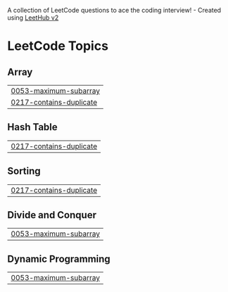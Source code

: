 A collection of LeetCode questions to ace the coding interview! - Created using [LeetHub v2](https://github.com/arunbhardwaj/LeetHub-2.0)
<!---LeetCode Topics Start-->
# LeetCode Topics
## Array
|  |
| ------- |
| [0053-maximum-subarray](https://github.com/jeraldin2003/LeetCode_Py/tree/master/0053-maximum-subarray) |
| [0217-contains-duplicate](https://github.com/jeraldin2003/LeetCode_Py/tree/master/0217-contains-duplicate) |
## Hash Table
|  |
| ------- |
| [0217-contains-duplicate](https://github.com/jeraldin2003/LeetCode_Py/tree/master/0217-contains-duplicate) |
## Sorting
|  |
| ------- |
| [0217-contains-duplicate](https://github.com/jeraldin2003/LeetCode_Py/tree/master/0217-contains-duplicate) |
## Divide and Conquer
|  |
| ------- |
| [0053-maximum-subarray](https://github.com/jeraldin2003/LeetCode_Py/tree/master/0053-maximum-subarray) |
## Dynamic Programming
|  |
| ------- |
| [0053-maximum-subarray](https://github.com/jeraldin2003/LeetCode_Py/tree/master/0053-maximum-subarray) |
<!---LeetCode Topics End-->